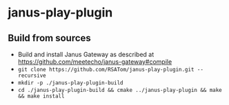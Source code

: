 # janus-play-plugin

## Build from sources
* Build and install Janus Gateway as described at https://github.com/meetecho/janus-gateway#compile
* `git clone https://github.com/RSATom/janus-play-plugin.git --recursive`
* `mkdir -p ./janus-play-plugin-build`
* `cd ./janus-play-plugin-build && cmake ../janus-play-plugin && make && make install`
